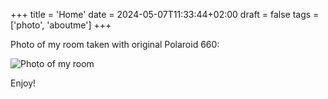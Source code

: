 +++
title = 'Home'
date = 2024-05-07T11:33:44+02:00
draft = false
tags = ['photo', 'aboutme']
+++

Photo of my room taken with original Polaroid 660:

![Photo of my room](../../8.webp "Photo of my room")

Enjoy!
